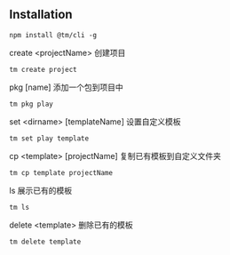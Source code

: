 ## Installation

```
npm install @tm/cli -g
```

create \<projectName> 创建项目
```
tm create project
```

pkg [name] 添加一个包到项目中
```
tm pkg play
```

set \<dirname> [templateName] 设置自定义模板
```
tm set play template
```

cp \<template> [projectName] 复制已有模板到自定义文件夹
```
tm cp template projectName
```

ls 展示已有的模板
```
tm ls
```

delete \<template> 删除已有的模板
```
tm delete template
```
